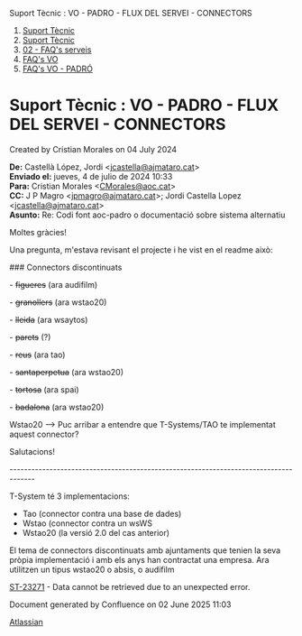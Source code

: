 Suport Tècnic : VO - PADRO - FLUX DEL SERVEI - CONNECTORS  

1.  [Suport Tècnic](index.md)
2.  [Suport Tècnic](13893782.md)
3.  [02 - FAQ's serveis](26313393.md)
4.  [FAQ's VO](28705575.md)
5.  [FAQ's VO - PADRÓ](28705583.md)

Suport Tècnic : VO - PADRO - FLUX DEL SERVEI - CONNECTORS
=========================================================

Created by Cristian Morales on 04 July 2024

  

  

**De:** Castellà López, Jordi <[jcastella@ajmataro.cat](mailto:jcastella@ajmataro.cat)\>  
**Enviado el:** jueves, 4 de julio de 2024 10:33  
**Para:** Cristian Morales <[CMorales@aoc.cat](mailto:CMorales@aoc.cat)\>  
**CC:** J P Magro <[jpmagro@ajmataro.cat](mailto:jpmagro@ajmataro.cat)\>; Jordi Castella Lopez <[jcastella@ajmataro.cat](mailto:jcastella@ajmataro.cat)\>  
**Asunto:** Re: Codi font aoc-padro o documentació sobre sistema alternatiu

  

Moltes gràcies!

  

Una pregunta, m'estava revisant el projecte i he vist en el readme això:

  

\### Connectors discontinuats

\- ~~figueres~~ (ara audifilm)

\- ~~granollers~~ (ara wstao20)

\- ~~lleida~~ (ara wsaytos)

\- ~~parets~~ (?)

\- ~~reus~~ (ara tao)

\- ~~santaperpetua~~ (ara wstao20)

\- ~~tortosa~~ (ara spai)

\- ~~badalona~~ (ara wstao20)

  

Wstao20 --> Puc arribar a entendre que T-Systems/TAO te implementat aquest connector?

  

Salutacions!

\-------------------------------------------------------------------------------------

  

T-System té 3 implementacions:

  

*   Tao (connector contra una base de dades)
*   Wstao (connector contra un wsWS
*   Wstao20 (la versió 2.0 del cas anterior)

El tema de connectors discontinuats amb ajuntaments que tenien la seva pròpia implementació i amb els anys han contractat una empresa. Ara utilitzen un tipus wstao20 o absis, o audifilm

  

[ST-23271](https://contacte.aoc.cat/browse/ST-23271?src=confmacro) - Data cannot be retrieved due to an unexpected error.

  

  

Document generated by Confluence on 02 June 2025 11:03

[Atlassian](http://www.atlassian.com/)